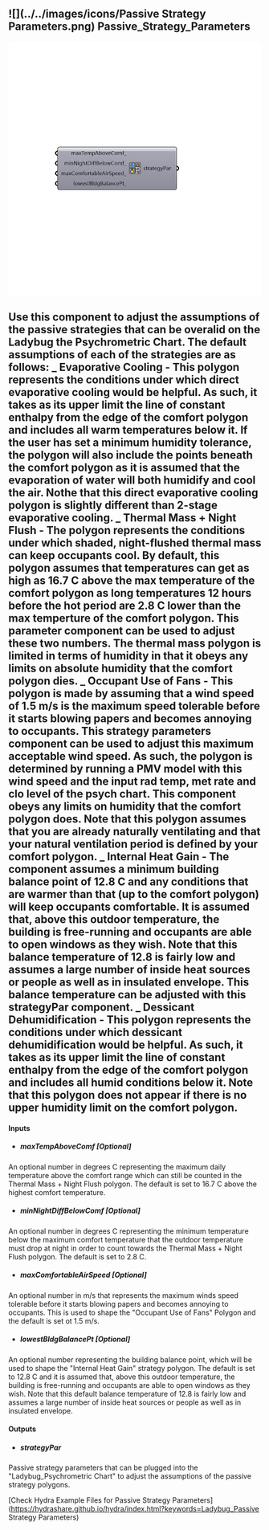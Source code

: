 ## ![](../../images/icons/Passive Strategy Parameters.png) Passive_Strategy_Parameters

![](../../images/components/Passive_Strategy_Parameters.png)

Use this component to adjust the assumptions of the passive strategies that can be overalid on the Ladybug the Psychrometric Chart. The default assumptions of each of the strategies are as follows: 
 _
 Evaporative Cooling - This polygon represents the conditions under which direct evaporative cooling would be helpful.  As such, it takes as its upper limit the line of constant enthalpy from the edge of the comfort polygon and includes all warm temperatures below it.  If the user has set a minimum humidity tolerance, the polygon will also include the points beneath the comfort polygon as it is assumed that the evaporation of water will both humidify and cool the air.  Nothe that this direct evaporative cooling polygon is slightly different than 2-stage evaporative cooling.
 _
 Thermal Mass + Night Flush - The polygon represents the conditions under which shaded, night-flushed thermal mass can keep occupants cool. By default, this polygon assumes that temperatures can get as high as 16.7 C above the max temperature of the comfort polygon as long temperatures 12 hours before the hot period are 2.8 C lower than the max temperture of the comfort polygon.  This parameter component can be used to adjust these two numbers. The thermal mass polygon is limited in terms of humidity in that it obeys any limits on absolute humidity that the comfort polygon dies.
 _
 Occupant Use of Fans - This polygon is made by assuming that a wind speed of 1.5 m/s is the maximum speed tolerable before it starts blowing papers and becomes annoying to occupants.  This strategy parameters component can be used to adjust this maximum acceptable wind speed. As such, the polygon is determined by running a PMV model with this wind speed and the input rad temp, met rate and clo level of the psych chart.  This component obeys any limits on humidity that the comfort polygon does.  Note that this polygon assumes that you are already naturally ventilating and that your natural ventilation period is defined by your comfort polygon.
 _
 Internal Heat Gain - The component assumes a minimum building balance point of 12.8 C and any conditions that are warmer than that (up to the comfort polygon) will keep occupants comfortable.  It is assumed that, above this outdoor temperature, the building is free-running and occupants are able to open windows as they wish.  Note that this balance temperature of 12.8 is fairly low and assumes a large number of inside heat sources or people as well as in insulated envelope.  This balance temperature can be adjusted with this strategyPar component.
 _
 Dessicant Dehumidification - This polygon represents the conditions under which dessicant dehumidification would be helpful.  As such, it takes as its upper limit the line of constant enthalpy from the edge of the comfort polygon and includes all humid conditions below it.  Note that this polygon does not appear if there is no upper humidity limit on the comfort polygon.
 -
 

#### Inputs
* ##### maxTempAboveComf [Optional]
An optional number in degrees C representing the maximum daily temperature above the comfort range which can still be counted in the Thermal Mass + Night Flush polygon.  The default is set to 16.7 C above the highest comfort temperature.
* ##### minNightDiffBelowComf [Optional]
An optional number in degrees C representing the minimum temperature below the maximum comfort temperature that the outdoor temperature must drop at night in order to count towards the Thermal Mass + Night Flush polygon. The default is set to 2.8 C.
* ##### maxComfortableAirSpeed [Optional]
An optional number in m/s that represents the maximum winds speed tolerable before it starts blowing papers and becomes annoying to occupants.  This is used to shape the "Occupant Use of Fans" Polygon and the default is set ot 1.5 m/s.
* ##### lowestBldgBalancePt [Optional]
An optional number representing the building balance point, which will be used to shape the "Internal Heat Gain" strategy polygon.  The default is set to 12.8 C and it is assumed that, above this outdoor temperature, the building is free-running and occupants are able to open windows as they wish.  Note that this default balance temperature of 12.8 is fairly low and assumes a large number of inside heat sources or people as well as in insulated envelope.

#### Outputs
* ##### strategyPar
Passive strategy parameters that can be plugged into the "Ladybug_Psychrometric Chart" to adjust the assumptions of the passive strategy polygons.


[Check Hydra Example Files for Passive Strategy Parameters](https://hydrashare.github.io/hydra/index.html?keywords=Ladybug_Passive Strategy Parameters)